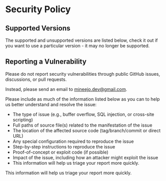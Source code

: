 # Security Policy

## Supported Versions

The supported and unsupported versions are listed below, check it out if you want to use a particular version - it may
no longer be supported.

[//]: # (| Version | Supported          | Reason |)

[//]: # (|---------|--------------------|--------|)

[//]: # (| 5.1.x   | :white_check_mark: |        |)

[//]: # (| 5.0.x   | :x:                |        |)

[//]: # (| 4.0.x   | :white_check_mark: |        |)

[//]: # (| < 4.0   | :x:                |        |)

## Reporting a Vulnerability

Please do not report security vulnerabilities through public GitHub issues, discussions, or pull requests.

Instead, please send an email to mineejo.dev@gmail.com.

Please include as much of the information listed below as you can to help us better understand and resolve the issue:

* The type of issue (e.g., buffer overflow, SQL injection, or cross-site scripting)
* Full paths of source file(s) related to the manifestation of the issue
* The location of the affected source code (tag/branch/commit or direct URL)
* Any special configuration required to reproduce the issue
* Step-by-step instructions to reproduce the issue
* Proof-of-concept or exploit code (if possible)
* Impact of the issue, including how an attacker might exploit the issue
* This information will help us triage your report more quickly.

This information will help us triage your report more quickly.
